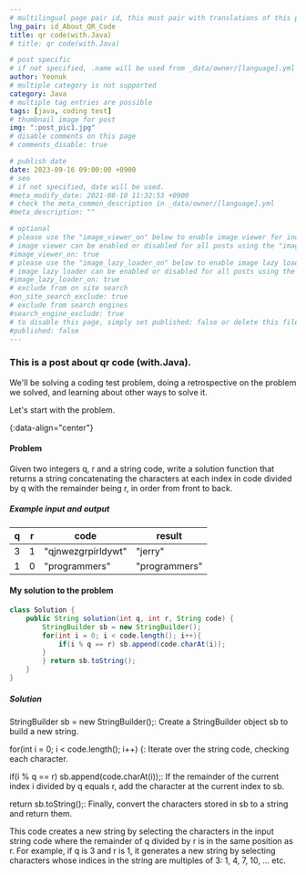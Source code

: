 ```yaml
---
# multilingual page pair id, this must pair with translations of this page. (This name must be unique)
lng_pair: id_About_QR_Code
title: qr code(with.Java)
# title: qr code(with.Java)

# post specific
# if not specified, .name will be used from _data/owner/[language].yml
author: Yeonuk
# multiple category is not supported
category: Java
# multiple tag entries are possible
tags: [java, coding test]
# thumbnail image for post
img: ":post_pic1.jpg"
# disable comments on this page
# comments_disable: true

# publish date
date: 2023-09-16 09:00:00 +0900
# seo
# if not specified, date will be used.
#meta_modify_date: 2021-08-10 11:32:53 +0900
# check the meta_common_description in _data/owner/[language].yml
#meta_description: ""

# optional
# please use the "image_viewer_on" below to enable image viewer for individual pages or posts (_posts/ or [language]/_posts folders).
# image viewer can be enabled or disabled for all posts using the "image_viewer_posts: true" setting in _data/conf/main.yml.
#image_viewer_on: true
# please use the "image_lazy_loader_on" below to enable image lazy loader for individual pages or posts (_posts/ or [language]/_posts folders).
# image lazy loader can be enabled or disabled for all posts using the "image_lazy_loader_posts: true" setting in _data/conf/main.yml.
#image_lazy_loader_on: true
# exclude from on site search
#on_site_search_exclude: true
# exclude from search engines
#search_engine_exclude: true
# to disable this page, simply set published: false or delete this file
#published: false
---
```


<!-- outline-start -->

### This is a post about qr code (with.Java).

We'll be solving a coding test problem, doing a retrospective on the problem we solved, and learning about other ways to solve it.

Let's start with the problem.

{:data-align="center"}

<!-- outline-end -->

#### Problem

Given two integers q, r and a string code, write a solution function that returns a string concatenating the characters at each index in code divided by q with the remainder being r, in order from front to back.

##### Example input and output

| q   | r   | code               | result        |
| --- | --- | ------------------ | ------------- |
| 3   | 1   | "qjnwezgrpirldywt" | "jerry"       |
| 1   | 0   | "programmers"      | "programmers" |

<!-- | i | arr[i] | stk |
| --- | ------ | ------- |
| 0 | 1 | [] |
| 1 | 4 | [1] | -->

#### My solution to the problem

```java
class Solution {
    public String solution(int q, int r, String code) {
        StringBuilder sb = new StringBuilder();
        for(int i = 0; i < code.length(); i++){
            if(i % q == r) sb.append(code.charAt(i));
        }
        } return sb.toString();
    }
}
```

##### Solution

StringBuilder sb = new StringBuilder();: Create a StringBuilder object sb to build a new string.

for(int i = 0; i < code.length(); i++) {: Iterate over the string code, checking each character.

if(i % q == r) sb.append(code.charAt(i));: If the remainder of the current index i divided by q equals r, add the character at the current index to sb.

return sb.toString();: Finally, convert the characters stored in sb to a string and return them.

This code creates a new string by selecting the characters in the input string code where the remainder of q divided by r is in the same position as r. For example, if q is 3 and r is 1, it generates a new string by selecting characters whose indices in the string are multiples of 3: 1, 4, 7, 10, ... etc.
